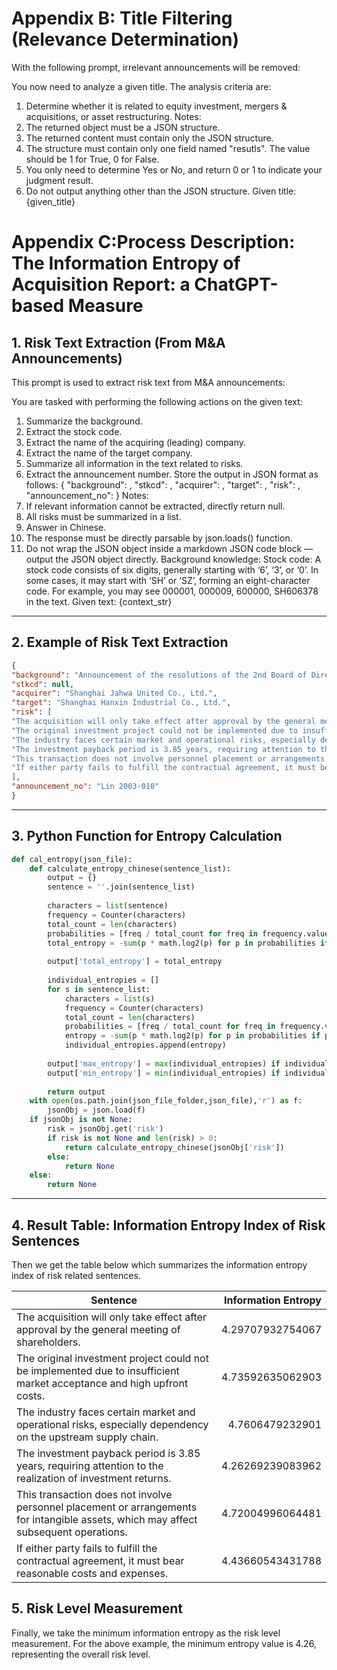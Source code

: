 # Appendix B: Title Filtering (Relevance Determination)

With the following prompt, irrelevant announcements will be removed:


You now need to analyze a given title. The analysis criteria are:

1. Determine whether it is related to equity investment, mergers & acquisitions, or asset restructuring.
   Notes:
2. The returned object must be a JSON structure.
3. The returned content must contain only the JSON structure.
4. The structure must contain only one field named "resutls". The value should be 1 for True, 0 for False.
5. You only need to determine Yes or No, and return 0 or 1 to indicate your judgment result.
6. Do not output anything other than the JSON structure.
   Given title:
   {given_title}

# Appendix C:Process Description: The Information Entropy of Acquisition Report: a ChatGPT-based Measure

## 1. Risk Text Extraction (From M&A Announcements)

This prompt is used to extract risk text from M&A announcements:

You are tasked with performing the following actions on the given text:

1. Summarize the background.
2. Extract the stock code.
3. Extract the name of the acquiring (leading) company.
4. Extract the name of the target company.
5. Summarize all information in the text related to risks.
6. Extract the announcement number.
   Store the output in JSON format as follows:
   {
   "background": <background>,
   "stkcd": <stock code>,
   "acquirer": <acquiring company name>,
   "target": <target company name>,
   "risk": <all risk-related information>,
   "announcement_no": <announcement number>
   }
   Notes:
7. If relevant information cannot be extracted, directly return null.
8. All risks must be summarized in a list.
9. Answer in Chinese.
10. The response must be directly parsable by json.loads() function.
11. Do not wrap the JSON object inside a markdown JSON code block — output the JSON object directly.
    Background knowledge:
    Stock code: A stock code consists of six digits, generally starting with ‘6’, ‘3’, or ‘0’. In some cases, it may start with ‘SH’ or ‘SZ’, forming an eight-character code. For example, you may see 000001, 000009, 600000, SH606378 in the text.
    Given text: {context_str}

---

## 2. Example of Risk Text Extraction
```json
{
"background": "Announcement of the resolutions of the 2nd Board of Directors' 3rd meeting of Shanghai Jahwa United Co., Ltd., involving the notice of convening the 2002 annual general meeting of shareholders and the decision to change the use of raised funds.",
"stkcd": null,
"acquirer": "Shanghai Jahwa United Co., Ltd.",
"target": "Shanghai Hanxin Industrial Co., Ltd.",
"risk": [
"The acquisition will only take effect after approval by the general meeting of shareholders.",
"The original investment project could not be implemented due to insufficient market acceptance and high upfront costs.",
"The industry faces certain market and operational risks, especially dependency on the upstream supply chain.",
"The investment payback period is 3.85 years, requiring attention to the realization of investment returns.",
"This transaction does not involve personnel placement or arrangements for intangible assets, which may affect subsequent operations.",
"If either party fails to fulfill the contractual agreement, it must bear reasonable costs and expenses."
],
"announcement_no": "Lin 2003-010"
}
```
---

## 3. Python Function for Entropy Calculation

```Python
def cal_entropy(json_file):
    def calculate_entropy_chinese(sentence_list):
        output = {}
        sentence = ''.join(sentence_list)
        
        characters = list(sentence)
        frequency = Counter(characters)
        total_count = len(characters)
        probabilities = [freq / total_count for freq in frequency.values()]
        total_entropy = -sum(p * math.log2(p) for p in probabilities if p > 0)
        
        output['total_entropy'] = total_entropy
 
        individual_entropies = []
        for s in sentence_list:
            characters = list(s)
            frequency = Counter(characters)
            total_count = len(characters)
            probabilities = [freq / total_count for freq in frequency.values()]
            entropy = -sum(p * math.log2(p) for p in probabilities if p > 0)
            individual_entropies.append(entropy)
        
        output['max_entropy'] = max(individual_entropies) if individual_entropies else 0
        output['min_entropy'] = min(individual_entropies) if individual_entropies else 0
 
        return output
    with open(os.path.join(json_file_folder,json_file),'r') as f:
        jsonObj = json.load(f)
    if jsonObj is not None:
        risk = jsonObj.get('risk')
        if risk is not None and len(risk) > 0:
            return calculate_entropy_chinese(jsonObj['risk'])
        else:
            return None
    else:
        return None
```
---

## 4. Result Table: Information Entropy Index of Risk Sentences
Then we get the table below which summarizes the information entropy index of risk related sentences.

| Sentence                                                                                                                             | Information Entropy |
| ------------------------------------------------------------------------------------------------------------------------------------ | ------------------: |
| The acquisition will only take effect after approval by the general meeting of shareholders.                                         |    4.29707932754067 |
| The original investment project could not be implemented due to insufficient market acceptance and high upfront costs.               |    4.73592635062903 |
| The industry faces certain market and operational risks, especially dependency on the upstream supply chain.                         |     4.7606479232901 |
| The investment payback period is 3.85 years, requiring attention to the realization of investment returns.                           |    4.26269239083962 |
| This transaction does not involve personnel placement or arrangements for intangible assets, which may affect subsequent operations. |    4.72004996064481 |
| If either party fails to fulfill the contractual agreement, it must bear reasonable costs and expenses.                              |    4.43660543431788 |

## 5. Risk Level Measurement
Finally, we take the minimum information entropy as the risk level measurement.
For the above example, the minimum entropy value is 4.26, representing the overall risk level.
